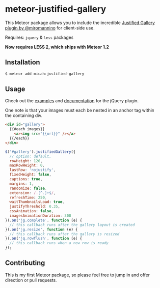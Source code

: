 meteor-justified-gallery
========================

This Meteor package allows you to include the incredible [Justified Gallery plugin by @miromannino](https://github.com/miromannino/Justified-Gallery) for client-side use.

Requires: `jquery` & `less` packages

**Now requires LESS 2, which ships with Meteor 1.2**

## Installation

```bash
$ meteor add micah:justified-gallery
```

## Usage

Check out the [examples](http://miromannino.github.io/Justified-Gallery/getting-started/) and [documentation](http://miromannino.github.io/Justified-Gallery/options-and-events/) for the jQuery plugin.

One note is that your images must each be nested in an anchor tag within the containing div.

```html
<div id="gallery">
  {{#each images}}
    <a><img src="{{url}}" /></a>
  {{/each}}
</div>
```

```js
$('#gallery').justifiedGallery({
  // option: default,
  rowHeight: 120,
  maxRowHeight: 0,
  lastRow: 'nojustify',
  fixedHeight: false,
  captions: true,
  margins: 1,
  randomize: false,
  extension: /.[^.]+$/,
  refreshTime: 250,
  waitThumbnailsLoad: true,
  justifyThreshold: 0.35,
  cssAnimation: false,
  imagesAnimationDuration: 300
}).on('jg.complete', function (e) {
  // this callback runs after the gallery layout is created
}).on('jg.resize', function (e) {
  // this callback runs after the gallery is resized
}).on('jq.rowflush', function (e) {
  // this callback runs when a new row is ready
});
```

## Contributing

This is my first Meteor package, so please feel free to jump in and offer direction or pull requests.

